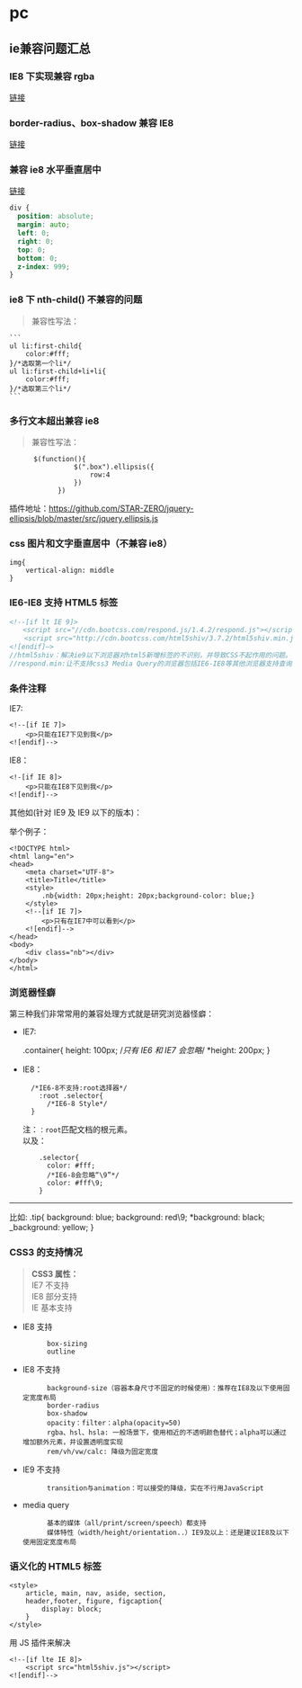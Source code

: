 # pc

## ie兼容问题汇总

### IE8 下实现兼容 rgba

[链接](https://segmentfault.com/a/1190000002485299)

### border-radius、box-shadow 兼容 IE8

[链接](https://blog.csdn.net/jiang_fulai/article/details/80005476)

### 兼容 ie8 水平垂直居中

[链接](https://blog.csdn.net/cyyax/article/details/51272039)

```css
div {
  position: absolute;
  margin: auto;
  left: 0;
  right: 0;
  top: 0;
  bottom: 0;
  z-index: 999;
}
```

### ie8 下 nth-child() 不兼容的问题

> 兼容性写法：
    
    ```
    ul li:first-child{
        color:#fff;
    }/*选取第一个li*/
    ul li:first-child+li+li{
        color:#fff;
    }/*选取第三个li*/
    ```

### 多行文本超出兼容 ie8

> 兼容性写法：

```
      $(function(){
                $(".box").ellipsis({
                    row:4
                })
            })
```

插件地址：https://github.com/STAR-ZERO/jquery-ellipsis/blob/master/src/jquery.ellipsis.js

### css 图片和文字垂直居中（不兼容 ie8）

```
img{
    vertical-align: middle
}
```

### IE6-IE8 支持 HTML5 标签

```html
<!--[if lt IE 9]>
　　<script src="//cdn.bootcss.com/respond.js/1.4.2/respond.js"></script>
 　 <script src="http://cdn.bootcss.com/html5shiv/3.7.2/html5shiv.min.js"></script>
<![endif]—>
//html5shiv：解决ie9以下浏览器对html5新增标签的不识别，并导致CSS不起作用的问题。
//respond.min:让不支持css3 Media Query的浏览器包括IE6-IE8等其他浏览器支持查询。
```

### 条件注释

IE7:

    <!--[if IE 7]>
    	<p>只能在IE7下见到我</p>
    <![endif]-->
IE8：

    <!-[if IE 8]>
        <p>只能在IE8下见到我</p>
    <![endif]-->
其他如(针对 IE9 及 IE9 以下的版本)：

<!--[if lt IE 7]><html class="ie6"><![endif]-->
<!--[if IE 7]><html class="ie7"><![endif]-->
<!--[if IE 8]><html class="ie8"><![endif]-->
<!--[if IE 9]><html class="ie9"><![endif]-->

举个例子：

    <!DOCTYPE html>
    <html lang="en">
    <head>
        <meta charset="UTF-8">
        <title>Title</title>
        <style>
            .nb{width: 20px;height: 20px;background-color: blue;}
        </style>
        <!--[if IE 7]>
            <p>只有在IE7中可以看到</p>
        <![endif]-->
    </head>
    <body>
        <div class="nb"></div>
    </body>
    </html>

### 浏览器怪癖

第三种我们非常常用的兼容处理方式就是研究浏览器怪癖：

- IE7:

  .container{
  height: 100px;
  /_只有 IE6 和 IE7 会忽略_/
  \*height: 200px;
  }

- IE8：

      	/*IE6-8不支持:root选择器*/
          :root .selector{
          	/*IE6-8 Style*/
      	}

  注：`：root`匹配文档的根元素。  
   以及：

          .selector{
      	    color: #fff;
      	    /*IE6-8会忽略“\9”*/
      	    color: #fff\9;
          }

---

比如:
.tip{
background: blue;
background: red\9;
\*background: black;
\_background: yellow;
}

### CSS3 的支持情况

> **CSS3 属性：**  
> IE7 不支持  
> IE8 部分支持  
> IE 基本支持

- IE8 支持

      		box-sizing
      		outline

- IE8 不支持

      		background-size（容器本身尺寸不固定的时候使用）：推荐在IE8及以下使用固定宽度布局
      		border-radius
      		box-shadow
      		opacity：filter：alpha(opacity=50)
      		rgba、hsl、hsla: 一般场景下，使用相近的不透明颜色替代；alpha可以通过增加额外元素，并设置透明度实现
      		rem/vh/vw/calc: 降级为固定宽度

- IE9 不支持

      		transition与animation：可以接受的降级，实在不行用JavaScript

- media query

      		基本的媒体（all/print/screen/speech）都支持
      		媒体特性（width/height/orientation..）IE9及以上：还是建议IE8及以下使用固定宽度布局

### 语义化的 HTML5 标签

    <style>
    	article, main, nav, aside, section,
    	header,footer, figure, figcaption{
    		display: block;
    	}
    </style>

用 JS 插件来解决

    <!--[if lte IE 8]>
    	<script src="html5shiv.js"></script>
    <![endif]-->
